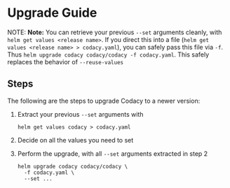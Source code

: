 # Upgrade Guide

NOTE: **Note:**
You can retrieve your previous `--set` arguments cleanly, with
`helm get values <release name>`. If you direct this into a file
(`helm get values <release name> > codacy.yaml`), you can safely pass this
file via `-f`. Thus `helm upgrade codacy codacy/codacy -f codacy.yaml`.
This safely replaces the behavior of `--reuse-values`

## Steps

The following are the steps to upgrade Codacy to a newer version:

1. Extract your previous `--set` arguments with

   ```
   helm get values codacy > codacy.yaml
   ```

2. Decide on all the values you need to set
3. Perform the upgrade, with all `--set` arguments extracted in step 2

   ```
   helm upgrade codacy codacy/codacy \
     -f codacy.yaml \
     --set ...
   ```
